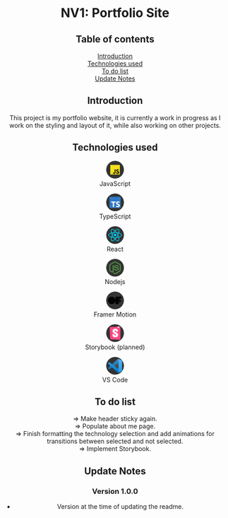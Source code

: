 <div align=center>

# NV1: Portfolio Site

## Table of contents

[Introduction](#introduction)  
[Technologies used](#technologies-used)  
[To do list](#to-do-list)  
[Update Notes](#update-notes)

## Introduction

This project is my portfolio website, it is currently a work in progress as I work on the styling and layout of it, while also working on other projects.

## Technologies used

<figure>
  <img src="/src/assets/images/Technologies/javascript.svg" alt="JavaScript" width="40" height="40">
  <figcaption>JavaScript</figcaption>
</figure>  
<figure>
  <img src="/src/assets/images/Technologies/typescript.svg" alt="TypeScript" width="40" height="40">
  <figcaption>TypeScript</figcaption>
</figure>  
<figure>
  <img src="/src/assets/images/Technologies/react.svg" alt="React" width="40" height="40">
  <figcaption>React</figcaption>
</figure>  
<figure>
  <img src="/src/assets/images/Technologies/nodejs-icon.svg" alt="Nodejs" width="40" height="40">
  <figcaption>Nodejs</figcaption>
</figure>  
<figure>
  <img src="/src/assets/images/Technologies/framermotion.svg" alt="Framer Motion" width="40" height="40">
  <figcaption>Framer Motion</figcaption>
</figure>  
<figure>
  <img src="/src/assets/images/Technologies/storybook.svg" alt="storybook" width="40" height="40">
  <figcaption>Storybook (planned)</figcaption>
</figure>  
<figure>
  <img src="/src/assets/images/Technologies/vscode.svg" alt="VS Code" width="40" height="40">
  <figcaption>VS Code</figcaption>
</figure>

## To do list

=> Make header sticky again.  
=> Populate about me page.  
=> Finish formatting the technology selection and add animations for transitions between selected and not selected.  
=> Implement Storybook.

## Update Notes

### Version 1.0.0 <!-- omit in toc -->

- Version at the time of updating the readme.

</div
>
